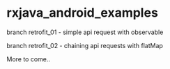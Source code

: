 # rxjava_android_examples

branch retrofit_01 - simple api request with observable

branch retrofit_02 - chaining api requests with flatMap

More to come..
